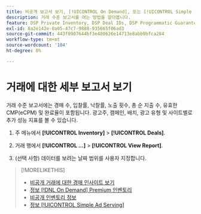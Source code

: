 ```yaml
---
title: 비공개 보고서 보기, [!UICONTROL On Demand], 또는 [!UICONTROL Simple Ad Serving] 거래
description: 거래 수준 보고서를 여는 방법을 알아봅니다.
feature: DSP Private Inventory, DSP Deal IDs, DSP Programmatic Guaranteed Deals, DSP On Demand Inventory, DSP Simple Ad Serving
exl-id: 8a2e142e-0a05-47c7-9888-935665f06ad3
source-git-commit: 443f8907644bf3e480626e14713e8abb9bfca284
workflow-type: tm+mt
source-wordcount: '104'
ht-degree: 0%

---
```


# 거래에 대한 세부 보고서 보기

거래 수준 보고서에는 경매 수, 입찰률, 낙찰률, 노출 횟수, 총 순 지출 수, 유효한 CMP(eCPM) 및 완료율이 포함됩니다. 광고주, 캠페인, 배치, 광고 유형 및 사이트별로 추가 성능 지표를 볼 수 있습니다.

1. 주 메뉴에서 **[!UICONTROL Inventory]** > **[!UICONTROL Deals]**.

1. 거래 행에서 **[!UICONTROL ...]** > **[!UICONTROL View Report]**.

1. (선택 사항) 데이터를 보려는 날짜 범위를 사용자 지정합니다.

>[!MORELIKETHIS]
>
>* [비공개 거래에 대한 경매 인사이트 보기](/help/dsp/inventory/private-deal-auction-insights.md)
>* [정보 [!DNL On Demand] Premium 인벤토리](on-demand-inventory-about.md)
>* [비공개 인벤토리 정보](private-inventory-about.md)
>* [정보 [!UICONTROL Simple Ad Serving]](simple-deal-about.md)

